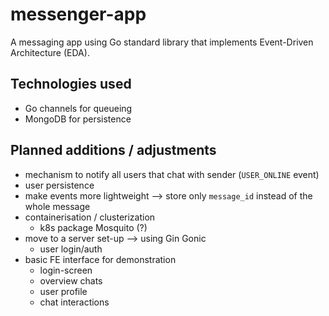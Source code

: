 # messenger-app

A messaging app using Go standard library that implements Event-Driven Architecture (EDA).

## Technologies used

- Go channels for queueing
- MongoDB for persistence

## Planned additions / adjustments

- mechanism to notify all users that chat with sender (`USER_ONLINE` event)
- user persistence
- make events more lightweight --> store only `message_id` instead of the whole message
- containerisation / clusterization
  - k8s package Mosquito (?)
- move to a server set-up --> using Gin Gonic
  - user login/auth
- basic FE interface for demonstration
  - login-screen
  - overview chats
  - user profile
  - chat interactions
